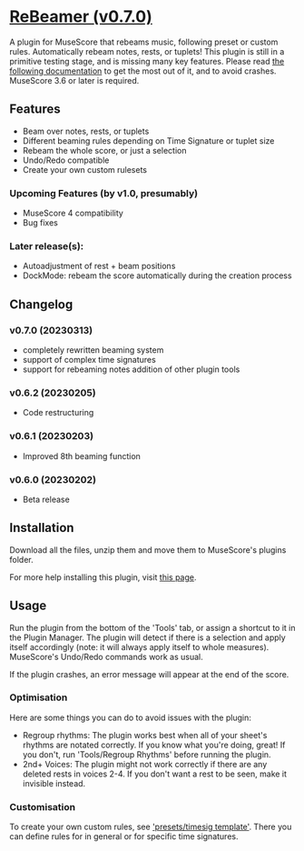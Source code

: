 # [ReBeamer (v0.7.0)](https://musescore.org/en/project/beam-over-rests)
A plugin for MuseScore that rebeams music, following preset or custom rules. Automatically rebeam notes, rests, or tuplets!
This plugin is still in a primitive testing stage, and is missing many key features.
Please read [the following documentation](https://github.com/XiaoMigros/beam-over-rests#usage) to get the most out of it, and to avoid crashes.
MuseScore 3.6 or later is required.

## Features
 - Beam over notes, rests, or tuplets
 - Different beaming rules depending on Time Signature or tuplet size
 - Rebeam the whole score, or just a selection
 - Undo/Redo compatible
 - Create your own custom rulesets

### Upcoming Features (by v1.0, presumably)
- MuseScore 4 compatibility
- Bug fixes

### Later release(s):
- Autoadjustment of rest + beam positions
- DockMode: rebeam the score automatically during the creation process

## Changelog
### v0.7.0 (20230313)
- completely rewritten beaming system
- support of complex time signatures
- support for rebeaming notes
 addition of other plugin tools
### v0.6.2 (20230205)
- Code restructuring
 ### v0.6.1 (20230203)
 - Improved 8th beaming function
### v0.6.0 (20230202)
- Beta release

## Installation
Download all the files, unzip them and move them to MuseScore's plugins folder.

For more help installing this plugin, visit [this page](https://musescore.org/en/handbook/3/plugins#installation).

## Usage

Run the plugin from the bottom of the 'Tools' tab, or assign a shortcut to it in the Plugin Manager. The plugin will detect if there is a selection and apply itself accordingly (note: it will always apply itself to whole measures). MuseScore's Undo/Redo commands work as usual.

If the plugin crashes, an error message will appear at the end of the score.

### Optimisation
Here are some things you can do to avoid issues with the plugin:
* Regroup rhythms: The plugin works best when all of your sheet's rhythms are notated correctly. If you know what you're doing, great! If you don't, run 'Tools/Regroup Rhythms' before running the plugin.
* 2nd+ Voices: The plugin might not work correctly if there are any deleted rests in voices 2-4. If you don't want a rest to be seen, make it invisible instead.

### Customisation
To create your own custom rules, see ['presets/timesig template'](https://github.com/XiaoMigros/beam-over-rests/blob/main/presets/timesig%20template). There you can define rules for in general or for specific time signatures.

